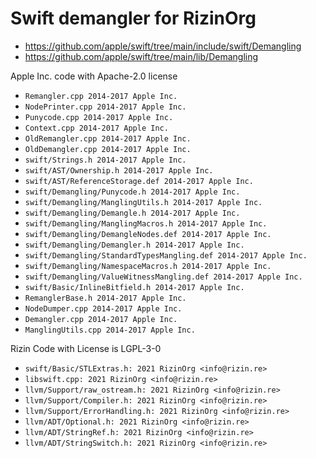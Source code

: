 # Swift demangler for RizinOrg

* https://github.com/apple/swift/tree/main/include/swift/Demangling
* https://github.com/apple/swift/tree/main/lib/Demangling

Apple Inc. code with Apache-2.0 license
* `Remangler.cpp 2014-2017 Apple Inc.`
* `NodePrinter.cpp 2014-2017 Apple Inc.`
* `Punycode.cpp 2014-2017 Apple Inc.`
* `Context.cpp 2014-2017 Apple Inc.`
* `OldRemangler.cpp 2014-2017 Apple Inc.`
* `OldDemangler.cpp 2014-2017 Apple Inc.`
* `swift/Strings.h 2014-2017 Apple Inc.`
* `swift/AST/Ownership.h 2014-2017 Apple Inc.`
* `swift/AST/ReferenceStorage.def 2014-2017 Apple Inc.`
* `swift/Demangling/Punycode.h 2014-2017 Apple Inc.`
* `swift/Demangling/ManglingUtils.h 2014-2017 Apple Inc.`
* `swift/Demangling/Demangle.h 2014-2017 Apple Inc.`
* `swift/Demangling/ManglingMacros.h 2014-2017 Apple Inc.`
* `swift/Demangling/DemangleNodes.def 2014-2017 Apple Inc.`
* `swift/Demangling/Demangler.h 2014-2017 Apple Inc.`
* `swift/Demangling/StandardTypesMangling.def 2014-2017 Apple Inc.`
* `swift/Demangling/NamespaceMacros.h 2014-2017 Apple Inc.`
* `swift/Demangling/ValueWitnessMangling.def 2014-2017 Apple Inc.`
* `swift/Basic/InlineBitfield.h 2014-2017 Apple Inc.`
* `RemanglerBase.h 2014-2017 Apple Inc.`
* `NodeDumper.cpp 2014-2017 Apple Inc.`
* `Demangler.cpp 2014-2017 Apple Inc.`
* `ManglingUtils.cpp 2014-2017 Apple Inc.`


Rizin Code with License is LGPL-3-0
* `swift/Basic/STLExtras.h: 2021 RizinOrg <info@rizin.re>`
* `libswift.cpp: 2021 RizinOrg <info@rizin.re>`
* `llvm/Support/raw_ostream.h: 2021 RizinOrg <info@rizin.re>`
* `llvm/Support/Compiler.h: 2021 RizinOrg <info@rizin.re>`
* `llvm/Support/ErrorHandling.h: 2021 RizinOrg <info@rizin.re>`
* `llvm/ADT/Optional.h: 2021 RizinOrg <info@rizin.re>`
* `llvm/ADT/StringRef.h: 2021 RizinOrg <info@rizin.re>`
* `llvm/ADT/StringSwitch.h: 2021 RizinOrg <info@rizin.re>`

